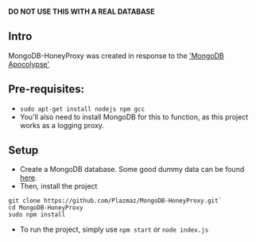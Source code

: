 **DO NOT USE THIS WITH A REAL DATABASE**

## Intro
MongoDB-HoneyProxy was created in response to the ['MongoDB Apocolypse'](https://www.bleepingcomputer.com/news/security/mongodb-apocalypse-is-here-as-ransom-attacks-hit-10-000-servers/)

## Pre-requisites:
  * `sudo apt-get install nodejs npm gcc`
  * You'll also need to install MongoDB for this to function, as this project works as a logging proxy.

## Setup
* Create a MongoDB database. Some good dummy data can be found [here](https://raw.githubusercontent.com/mongodb/docs-assets/primer-dataset/primer-dataset.json).
* Then, install the project
~~~~
git clone https://github.com/Plazmaz/MongoDB-HoneyProxy.git`
cd MongoDB-HoneyProxy
sudo npm install
~~~~
* To run the project, simply use `npm start` or `node index.js`

